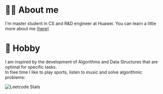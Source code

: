 # 👋🏻 About me

I'm master student in CS and R&D engineer at Huawei. You can learn a little more about me [[here]](https://zinchse.github.io)

# 🎨 Hobby

I am inspired by the development of Algorithms and Data Structures that are optimal for specific tasks. \
In free time I like to play sports, listen to music and solve algorithmic problems: 

![Leetcode Stats](https://leetcard.jacoblin.cool/zinchse?ext=contest)
